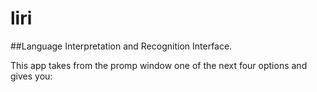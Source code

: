 # liri
##Language Interpretation and Recognition Interface.

This app takes from the promp window one of the next four options and gives you:
